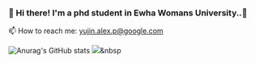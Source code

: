 ### 👋  Hi there! I'm a phd student in Ewha Womans University..🚀

📫 How to reach me: yujin.alex.p@google.com

<!--
**yujinp05/yujinp05** is a ✨ _special_ ✨ repository because its `README.md` (this file) appears on your GitHub profile.



I enjoy hiking, swimming, dive and surf. ⛰ 🏄
I hope to develop every beautiful things. ✨

Here are some ideas to get you started:

- 🔭 I’m currently working on ...
- 🌱 I’m currently learning ...
- 👯 I’m looking to collaborate on ...
- 🤔 I’m looking for help with ...
- 💬 Ask me about ...

- 😄 Pronouns: ...
- ⚡ Fun fact: ...
-->
![Anurag's GitHub stats](https://github-readme-stats.vercel.app/api?username=yujinp05&show_icons=true&theme=radical)
<img src="https://img.shields.io/badge/Python-3766AB?style=flat-square&logo=Python&logoColor=white"/></a>&nbsp 
